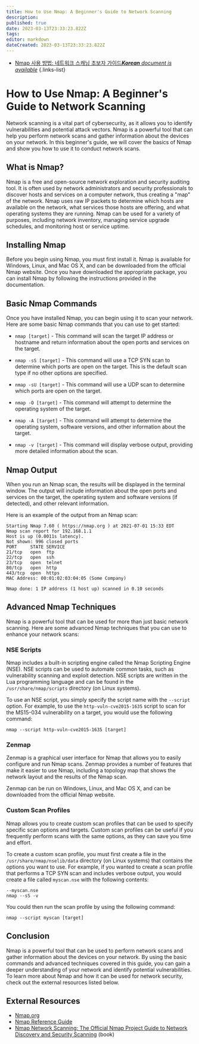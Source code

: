 ```yaml
---
title: How to Use Nmap: A Beginner's Guide to Network Scanning
description: 
published: true
date: 2023-03-13T23:33:23.822Z
tags: 
editor: markdown
dateCreated: 2023-03-13T23:33:23.822Z
---
```


- [Nmap 사용 방법: 네트워크 스캐닝 초보자 가이드***Korean** document is available*](/ko/Knowledge-base/Network/how-to-use-nmap-a-beginner-s-guide-to-network-scanning)
{.links-list}

# How to Use Nmap: A Beginner's Guide to Network Scanning

Network scanning is a vital part of cybersecurity, as it allows you to identify vulnerabilities and potential attack vectors. Nmap is a powerful tool that can help you perform network scans and gather information about the devices on your network. In this beginner's guide, we will cover the basics of Nmap and show you how to use it to conduct network scans.

## What is Nmap?

Nmap is a free and open-source network exploration and security auditing tool. It is often used by network administrators and security professionals to discover hosts and services on a computer network, thus creating a "map" of the network. Nmap uses raw IP packets to determine which hosts are available on the network, what services those hosts are offering, and what operating systems they are running. Nmap can be used for a variety of purposes, including network inventory, managing service upgrade schedules, and monitoring host or service uptime.

## Installing Nmap

Before you begin using Nmap, you must first install it. Nmap is available for Windows, Linux, and Mac OS X, and can be downloaded from the official Nmap website. Once you have downloaded the appropriate package, you can install Nmap by following the instructions provided in the documentation.

## Basic Nmap Commands

Once you have installed Nmap, you can begin using it to scan your network. Here are some basic Nmap commands that you can use to get started:

- ```nmap [target]``` - This command will scan the target IP address or hostname and return information about the open ports and services on the target.

- ```nmap -sS [target]``` - This command will use a TCP SYN scan to determine which ports are open on the target. This is the default scan type if no other options are specified.

- ```nmap -sU [target]``` - This command will use a UDP scan to determine which ports are open on the target.

- ```nmap -O [target]``` - This command will attempt to determine the operating system of the target.

- ```nmap -A [target]``` - This command will attempt to determine the operating system, software versions, and other information about the target.

- ```nmap -v [target]``` - This command will display verbose output, providing more detailed information about the scan.

## Nmap Output

When you run an Nmap scan, the results will be displayed in the terminal window. The output will include information about the open ports and services on the target, the operating system and software versions (if detected), and other relevant information.

Here is an example of the output from an Nmap scan:

```
Starting Nmap 7.60 ( https://nmap.org ) at 2021-07-01 15:33 EDT
Nmap scan report for 192.168.1.1
Host is up (0.0011s latency).
Not shown: 996 closed ports
PORT     STATE SERVICE
21/tcp   open  ftp
22/tcp   open  ssh
23/tcp   open  telnet
80/tcp   open  http
443/tcp  open  https
MAC Address: 00:01:02:03:04:05 (Some Company)

Nmap done: 1 IP address (1 host up) scanned in 0.10 seconds
```

## Advanced Nmap Techniques

Nmap is a powerful tool that can be used for more than just basic network scanning. Here are some advanced Nmap techniques that you can use to enhance your network scans:

### NSE Scripts

Nmap includes a built-in scripting engine called the Nmap Scripting Engine (NSE). NSE scripts can be used to automate common tasks, such as vulnerability scanning and exploit detection. NSE scripts are written in the Lua programming language and can be found in the ```/usr/share/nmap/scripts``` directory (on Linux systems).

To use an NSE script, you simply specify the script name with the ```--script``` option. For example, to use the ```http-vuln-cve2015-1635``` script to scan for the MS15-034 vulnerability on a target, you would use the following command:

```nmap --script http-vuln-cve2015-1635 [target]```

### Zenmap

Zenmap is a graphical user interface for Nmap that allows you to easily configure and run Nmap scans. Zenmap provides a number of features that make it easier to use Nmap, including a topology map that shows the network layout and the results of the Nmap scan.

Zenmap can be run on Windows, Linux, and Mac OS X, and can be downloaded from the official Nmap website.

### Custom Scan Profiles

Nmap allows you to create custom scan profiles that can be used to specify specific scan options and targets. Custom scan profiles can be useful if you frequently perform scans with the same options, as they can save you time and effort.

To create a custom scan profile, you must first create a file in the ```/usr/share/nmap/nselib/data``` directory (on Linux systems) that contains the options you want to use. For example, if you wanted to create a scan profile that performs a TCP SYN scan and includes verbose output, you would create a file called ```myscan.nse``` with the following contents:

```
--myscan.nse
nmap --sS -v
```

You could then run the scan profile by using the following command:

```nmap --script myscan [target]```

## Conclusion

Nmap is a powerful tool that can be used to perform network scans and gather information about the devices on your network. By using the basic commands and advanced techniques covered in this guide, you can gain a deeper understanding of your network and identify potential vulnerabilities. To learn more about Nmap and how it can be used for network security, check out the external resources listed below.

## External Resources

- [Nmap.org](https://nmap.org/)
- [Nmap Reference Guide](https://nmap.org/book/man.html)
- [Nmap Network Scanning: The Official Nmap Project Guide to Network Discovery and Security Scanning](https://www.amazon.com/Nmap-Network-Scanning-Official-Discovery/dp/0979958717) (book)